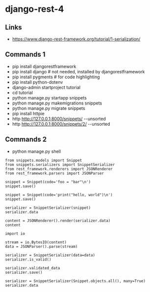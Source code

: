 # django-rest-4

## Links
- https://www.django-rest-framework.org/tutorial/1-serialization/

## Commands 1
- pip install djangorestframework
- pip install django # not needed, installed by djangorestframework
- pip install pygments # for code highlighting
- pip install python-dotenv
- django-admin startproject tutorial
- cd tutorial
- python manage.py startapp snippets
- python manage.py makemigrations snippets
- python manage.py migrate snippets
- pip install httpie
- http http://127.0.0.1:8000/snippets/ --unsorted
- http http://127.0.0.1:8000/snippets/2/ --unsorted


## Commands 2
- python manage.py shell
```
from snippets.models import Snippet
from snippets.serializers import SnippetSerializer
from rest_framework.renderers import JSONRenderer
from rest_framework.parsers import JSONParser

snippet = Snippet(code='foo = "bar"\n')
snippet.save()

snippet = Snippet(code='print("hello, world")\n')
snippet.save()

serializer = SnippetSerializer(snippet)
serializer.data

content = JSONRenderer().render(serializer.data)
content
```

```
import io

stream = io.BytesIO(content)
data = JSONParser().parse(stream)

serializer = SnippetSerializer(data=data)
serializer.is_valid()

serializer.validated_data
serializer.save()

serializer = SnippetSerializer(Snippet.objects.all(), many=True)
serializer.data
```






